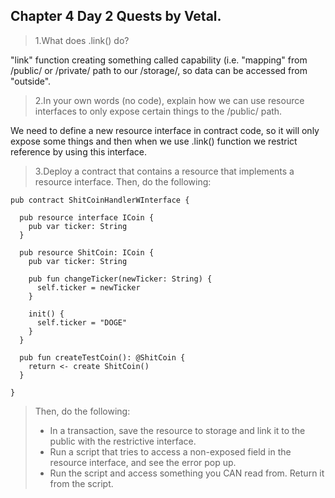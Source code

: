## Chapter 4 Day 2 Quests by Vetal.

>1.What does .link() do?

"link" function creating something called capability (i.e. "mapping" from /public/ or /private/ path to our /storage/, so data can be accessed from "outside".

>2.In your own words (no code), explain how we can use resource interfaces to only expose certain things to the /public/ path.

We need to define a new resource interface in contract code, so it will only expose some things and then when we use .link() function we restrict reference by using this interface. 


>3.Deploy a contract that contains a resource that implements a resource interface. Then, do the following:
```cadence
pub contract ShitCoinHandlerWInterface {

  pub resource interface ICoin {
    pub var ticker: String
  }

  pub resource ShitCoin: ICoin {
    pub var ticker: String

    pub fun changeTicker(newTicker: String) {
      self.ticker = newTicker
    }

    init() {
      self.ticker = "DOGE"
    }
  }

  pub fun createTestCoin(): @ShitCoin {
    return <- create ShitCoin()
  }

}
```
>Then, do the following:
> - In a transaction, save the resource to storage and link it to the public with the restrictive interface.
> - Run a script that tries to access a non-exposed field in the resource interface, and see the error pop up.
> - Run the script and access something you CAN read from. Return it from the script.
